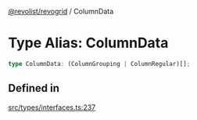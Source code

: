 [@revolist/revogrid](README.md) / ColumnData

# Type Alias: ColumnData

```ts
type ColumnData: (ColumnGrouping | ColumnRegular)[];
```

## Defined in

[src/types/interfaces.ts:237](https://github.com/revolist/revogrid/blob/179ef4790c9da8e1216f1005cb3571a276adbd08/src/types/interfaces.ts#L237)
